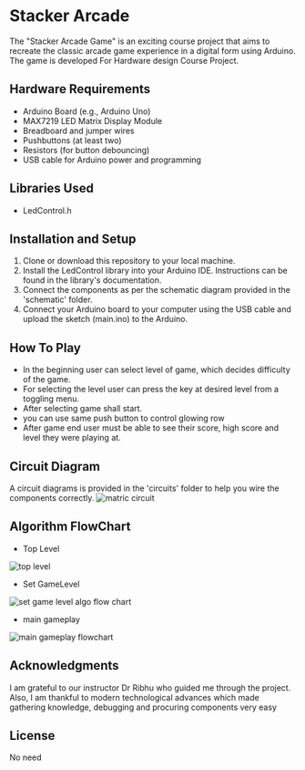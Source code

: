 # Stacker Arcade
 The "Stacker Arcade Game" is an exciting course project that aims to recreate the classic arcade game experience in a digital form using Arduino. The game is developed For Hardware design Course Project.

## Hardware Requirements
* Arduino Board (e.g., Arduino Uno)
* MAX7219 LED Matrix Display Module
* Breadboard and jumper wires
* Pushbuttons (at least two)
* Resistors (for button debouncing)
*  USB cable for Arduino power and programming
## Libraries Used
* LedControl.h
## Installation and Setup
1. Clone or download this repository to your local machine.
2. Install the LedControl library into your Arduino IDE. Instructions can be found in the library's documentation.
3. Connect the components as per the schematic diagram provided in the 'schematic' folder.
4. Connect your Arduino board to your computer using the USB cable and upload the sketch (main.ino) to the Arduino.
## How To Play
* In the beginning user can select level of game, which decides difficulty of the game. 
* For selecting the level user can press the key at desired level from a toggling menu.
* After selecting game shall start.
* you can use same push button to control glowing row 
* After game end user must be able to see their score, high score and level they were playing at.

## Circuit Diagram 
A circuit diagrams is provided in the 'circuits' folder to help you wire the components correctly.
![matric circuit](https://github.com/s-brajendra/Stacker-Arcade/assets/80635193/a0bb59f7-6222-4c68-9b1c-bf47770ca5d3)

## Algorithm FlowChart
* Top Level

![top level](https://github.com/s-brajendra/Stacker-Arcade/assets/80635193/fa001a8c-5bc0-4ccf-a02c-136da1e44cc4)

* Set GameLevel
  
![set game level algo flow chart](https://github.com/s-brajendra/Stacker-Arcade/assets/80635193/52ac5807-3bac-4d0c-ac3b-778ca2f4a614)

* main gameplay
  
![main gameplay flowchart](https://github.com/s-brajendra/Stacker-Arcade/assets/80635193/f1192166-79f1-43c3-82c5-b7366c1d63c6)


## Acknowledgments
I am grateful to our instructor Dr Ribhu who guided 
me through the project. Also, I am thankful to modern 
technological advances which made gathering 
knowledge, debugging and procuring components very 
easy
## License
No need

